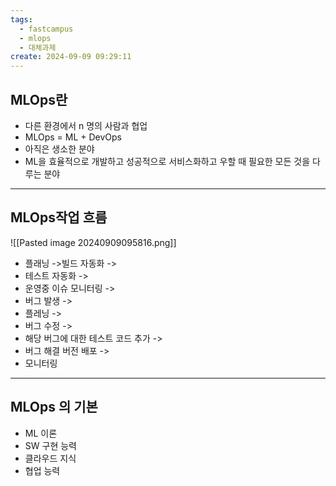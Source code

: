 ```yaml
---
tags:
  - fastcampus
  - mlops
  - 대체과제
create: 2024-09-09 09:29:11
---
```

## MLOps란

- 다른 환경에서 n 명의 사람과 협업
- MLOps = ML + DevOps
- 아직은 생소한 분야
- ML을 효율적으로 개발하고 성공적으로 서비스화하고 우할 때 필요한 모든 것을 다루는 분야

---
## MLOps작업 흐름

![[Pasted image 20240909095816.png]]

- 플래닝 ->빌드 자동화 -> 
- 테스트 자동화 -> 
- 운영중 이슈 모니터링 -> 
- 버그 발생 -> 
- 플레닝 -> 
- 버그 수정  -> 
- 해당 버그에 대한 테스트 코드 추가 -> 
- 버그 해결 버전 배포 -> 
- 모니터링

---

## MLOps 의 기본
- ML 이론 
- SW 구현 능력 
- 클라우드 지식 
- 협업 능력